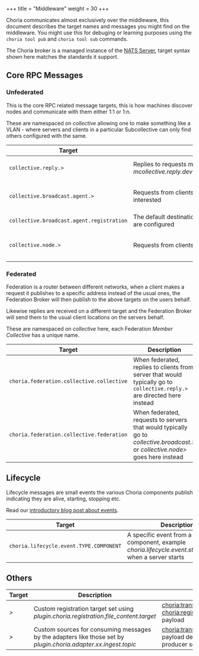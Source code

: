 +++
title = "Middleware"
weight = 30
+++

Choria communicates almost exclusively over the middleware, this document describes the target names and messages you might find on the middleware. You might use this for debuging or learning purposes using the `choria tool pub` and `choria tool sub` commands.

The Choria broker is a managed instance of the [NATS Server](https://github.com/nats-io/gnatsd), target syntax shown here matches the standards it support.

## Core RPC Messages

### Unfederated

This is the core RPC related message targets, this is how machines discover nodes and communicate with them either 1:1 or 1:n.

These are namespaced on *collective* allowing one to make something like a VLAN - where servers and clients in a particular Subcollective can only find others configured with the same.

|Target|Description|Schema|
|------|-----------|------|
|`collective.reply.>`|Replies to requests made by clients, example *mcollective.reply.dev1.example.net.c2a764e6013a44adb848904ff7d74ff4*|[choria:transport:1](https://choria.io/schemas/choria/protocol/v1/transport.json) with a [choria:secure:reply:1](https://choria.io/schemas/choria/protocol/v1/secure_reply.json) payload|
|`collective.broadcast.agent.>`|Requests from clients to specific agents broadcasted to all servers interested|[choria:transport:1](https://choria.io/schemas/choria/protocol/v1/transport.json) with a [choria:secure:request:1](https://choria.io/schemas/choria/protocol/v1/secure_request.json) payload|
|`collective.broadcast.agent.registration`|The default destination for registration messages when no custom targets are configured|[choria:transport:1](https://choria.io/schemas/choria/protocol/v1/transport.json)|
|`collective.node.>`|Requests from clients to specific nodes regardless of the agent aka *directed*|[choria:transport:1](https://choria.io/schemas/choria/protocol/v1/transport.json) with a [choria:secure:request:1](https://choria.io/schemas/choria/protocol/v1/secure_request.json) payload|

### Federated

Federation is a router between different networks, when a client makes a request it publishes to a specific address instead of the usual ones, the Federation Broker will then publish to the above targets on the users behalf.

Likewise replies are received on a different target and the Federation Broker will send them to the usual client locations on the servers behalf.

These are namespaced on *collective* here, each Federation *Member Collective* has a unique name.

|Target|Description|Schema|
|------|-----------|------|
|`choria.federation.collective.collective`|When federated, replies to clients from server that would typically go to `collective.reply.>` are directed here instead|[choria:transport:1](https://choria.io/schemas/choria/protocol/v1/transport.json) with a [choria:secure:reply:1](https://choria.io/schemas/choria/protocol/v1/secure_reply.json) payload|
|`choria.federation.collective.federation`|When federated, requests to servers that would typically go to *collective.broadcast.>* or *collective.node>* goes here instead|[choria:transport:1](https://choria.io/schemas/choria/protocol/v1/transport.json) with a [choria:secure:request:1](https://choria.io/schemas/choria/protocol/v1/secure_request.json) payload|


## Lifecycle

Lifecycle messages are small events the various Choria components publish indicating they are alive, starting, stopping etc.

Read our [introductory blog post about events](https://choria.io/blog/post/2019/01/03/lifecycle/).

|Target|Description|Schema|
|------|-----------|------|
|`choria.lifecycle.event.TYPE.COMPONENT`|A specific event from a specific component, example *choria.lifecycle.event.startup.server* when a server starts|[various](https://github.com/choria-io/schemas/tree/master/choria/lifecycle/v1)|

## Others

|Target|Description|Schema|
|------|-----------|------|
|*>*|Custom registration target set using *plugin.choria.registration.file_content.target*|[choria:transport:1](https://choria.io/schemas/choria/protocol/v1/transport.json) with a [choria:registration:filecontent:1](https://choria.io/schemas/choria/registration/v1/filecontent.json) payload|
|*>*|Custom sources for consuming messages by the adapters like those set by *plugin.choria.adapter.xx.ingest.topic*|[choria:transport:1](https://choria.io/schemas/choria/protocol/v1/transport.json) with a payload depending on the producer settings|